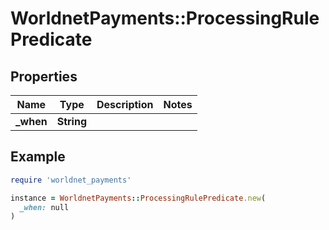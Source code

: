 # WorldnetPayments::ProcessingRulePredicate

## Properties

| Name | Type | Description | Notes |
| ---- | ---- | ----------- | ----- |
| **_when** | **String** |  |  |

## Example

```ruby
require 'worldnet_payments'

instance = WorldnetPayments::ProcessingRulePredicate.new(
  _when: null
)
```

